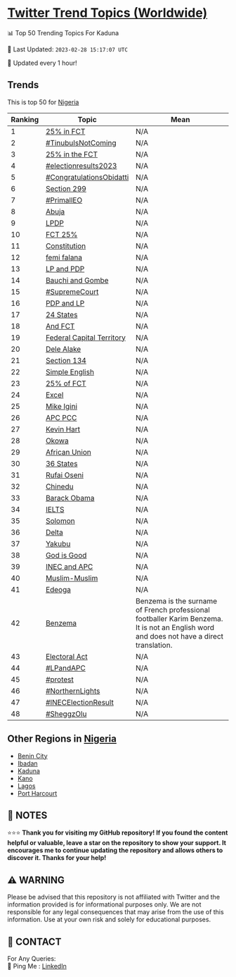 [Twitter Trend Topics (Worldwide)](https://github.com/ErcinDedeoglu/Twitter-Trend-Topics)
==========


📊 Top 50 Trending Topics For Kaduna

📆 Last Updated: `2023-02-28 15:17:07 UTC`

🔧 Updated every 1 hour!


## Trends

This is top 50 for [Nigeria](</Nigeria>)

| Ranking | Topic | Mean |
| ------- | ------------ | ------------ |
| 1 | [25% in FCT](http://twitter.com/search?q=25%25+in+FCT) | N/A |
| 2 | [#TinubuIsNotComing](http://twitter.com/search?q=%23TinubuIsNotComing) | N/A |
| 3 | [25% in the FCT](http://twitter.com/search?q=25%25+in+the+FCT) | N/A |
| 4 | [#electionresults2023](http://twitter.com/search?q=%23electionresults2023) | N/A |
| 5 | [#CongratulationsObidatti](http://twitter.com/search?q=%23CongratulationsObidatti) | N/A |
| 6 | [Section 299](http://twitter.com/search?q=Section+299) | N/A |
| 7 | [#PrimallEO](http://twitter.com/search?q=%23PrimallEO) | N/A |
| 8 | [Abuja](http://twitter.com/search?q=Abuja) | N/A |
| 9 | [LPDP](http://twitter.com/search?q=LPDP) | N/A |
| 10 | [FCT 25%](http://twitter.com/search?q=FCT+25%25) | N/A |
| 11 | [Constitution](http://twitter.com/search?q=Constitution) | N/A |
| 12 | [femi falana](http://twitter.com/search?q=femi+falana) | N/A |
| 13 | [LP and PDP](http://twitter.com/search?q=LP+and+PDP) | N/A |
| 14 | [Bauchi and Gombe](http://twitter.com/search?q=Bauchi+and+Gombe) | N/A |
| 15 | [#SupremeCourt](http://twitter.com/search?q=%23SupremeCourt) | N/A |
| 16 | [PDP and LP](http://twitter.com/search?q=PDP+and+LP) | N/A |
| 17 | [24 States](http://twitter.com/search?q=24+States) | N/A |
| 18 | [And FCT](http://twitter.com/search?q=And+FCT) | N/A |
| 19 | [Federal Capital Territory](http://twitter.com/search?q=Federal+Capital+Territory) | N/A |
| 20 | [Dele Alake](http://twitter.com/search?q=Dele+Alake) | N/A |
| 21 | [Section 134](http://twitter.com/search?q=Section+134) | N/A |
| 22 | [Simple English](http://twitter.com/search?q=Simple+English) | N/A |
| 23 | [25% of FCT](http://twitter.com/search?q=25%25+of+FCT) | N/A |
| 24 | [Excel](http://twitter.com/search?q=Excel) | N/A |
| 25 | [Mike Igini](http://twitter.com/search?q=Mike+Igini) | N/A |
| 26 | [APC PCC](http://twitter.com/search?q=APC+PCC) | N/A |
| 27 | [Kevin Hart](http://twitter.com/search?q=Kevin+Hart) | N/A |
| 28 | [Okowa](http://twitter.com/search?q=Okowa) | N/A |
| 29 | [African Union](http://twitter.com/search?q=African+Union) | N/A |
| 30 | [36 States](http://twitter.com/search?q=36+States) | N/A |
| 31 | [Rufai Oseni](http://twitter.com/search?q=Rufai+Oseni) | N/A |
| 32 | [Chinedu](http://twitter.com/search?q=Chinedu) | N/A |
| 33 | [Barack Obama](http://twitter.com/search?q=Barack+Obama) | N/A |
| 34 | [IELTS](http://twitter.com/search?q=IELTS) | N/A |
| 35 | [Solomon](http://twitter.com/search?q=Solomon) | N/A |
| 36 | [Delta](http://twitter.com/search?q=Delta) | N/A |
| 37 | [Yakubu](http://twitter.com/search?q=Yakubu) | N/A |
| 38 | [God is Good](http://twitter.com/search?q=God+is+Good) | N/A |
| 39 | [INEC and APC](http://twitter.com/search?q=INEC+and+APC) | N/A |
| 40 | [Muslim-Muslim](http://twitter.com/search?q=Muslim-Muslim) | N/A |
| 41 | [Edeoga](http://twitter.com/search?q=Edeoga) | N/A |
| 42 | [Benzema](http://twitter.com/search?q=Benzema) | Benzema is the surname of French professional footballer Karim Benzema. It is not an English word and does not have a direct translation. |
| 43 | [Electoral Act](http://twitter.com/search?q=Electoral+Act) | N/A |
| 44 | [#LPandAPC](http://twitter.com/search?q=%23LPandAPC) | N/A |
| 45 | [#protest](http://twitter.com/search?q=%23protest) | N/A |
| 46 | [#NorthernLights](http://twitter.com/search?q=%23NorthernLights) | N/A |
| 47 | [#INECElectionResult](http://twitter.com/search?q=%23INECElectionResult) | N/A |
| 48 | [#SheggzOlu](http://twitter.com/search?q=%23SheggzOlu) | N/A |



## Other Regions in [Nigeria](</Nigeria>)

* [Benin City](</Nigeria/Benin City.md>)
* [Ibadan](</Nigeria/Ibadan.md>)
* [Kaduna](</Nigeria/Kaduna.md>)
* [Kano](</Nigeria/Kano.md>)
* [Lagos](</Nigeria/Lagos.md>)
* [Port Harcourt](</Nigeria/Port Harcourt.md>)



## 📝 NOTES

⭐⭐⭐ **Thank you for visiting my GitHub repository! If you found the content helpful or valuable, leave a star on the repository to show your support. It encourages me to continue updating the repository and allows others to discover it. Thanks for your help!**


## ⚠️ WARNING

Please be advised that this repository is not affiliated with Twitter and the information provided is for informational purposes only. We are not responsible for any legal consequences that may arise from the use of this information. Use at your own risk and solely for educational purposes.


## 📨 CONTACT

 For Any Queries:  
            🏓 Ping Me : [LinkedIn](https://www.linkedin.com/in/ercindedeoglu/)
